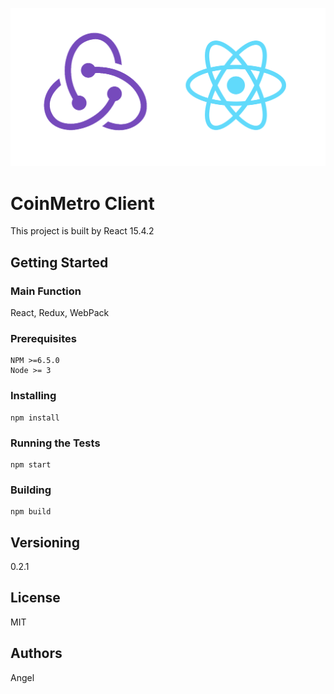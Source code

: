 <p align="center">
  <img src="./imgs/react-redux.png"/>
</p>

# CoinMetro Client

This project is built by React 15.4.2

## Getting Started

### Main Function

React, Redux, WebPack

### Prerequisites

```
NPM >=6.5.0
Node >= 3
```

### Installing

```
npm install
```

### Running the Tests

```
npm start
```

### Building

```
npm build
```

## Versioning

0.2.1

## License

MIT

## Authors

Angel
